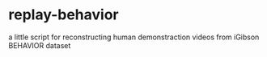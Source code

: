 # replay-behavior
a little script for reconstructing human demonstraction videos from iGibson BEHAVIOR dataset
